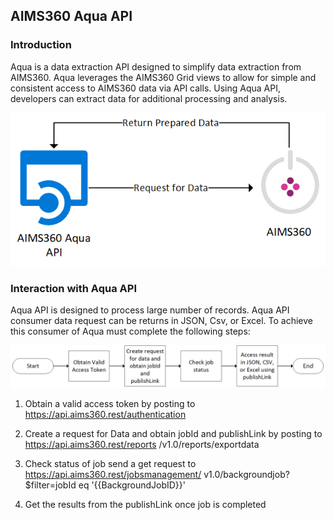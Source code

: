 AIMS360 Aqua API
----------------

### Introduction

Aqua is a data extraction API designed to simplify data extraction from AIMS360.
Aqua leverages the AIMS360 Grid views to allow for simple and consistent access
to AIMS360 data via API calls. Using Aqua API, developers can extract data for
additional processing and analysis.

![](media/20d78213d0af9ca6f565d23a3494d39d.png)

### Interaction with Aqua API

Aqua API is designed to process large number of records. Aqua API consumer data
request can be returns in JSON, Csv, or Excel. To achieve this consumer of Aqua
must complete the following steps:

![](media/f104067fe9e7d2e5db9593a201c0528c.png)

1.  Obtain a valid access token by posting to
    <https://api.aims360.rest/authentication>

2.  Create a request for Data and obtain jobId and publishLink by posting to
    https://api.aims360.rest/reports /v1.0/reports/exportdata

3.  Check status of job send a get request to
    https://api.aims360.rest/jobsmanagement/ v1.0/backgroundjob?\$filter=jobId
    eq '{{BackgroundJobID}}'

4.  Get the results from the publishLink once job is completed
